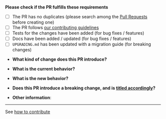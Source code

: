 **Please check if the PR fulfills these requirements**

- [ ] The PR has no duplicates (please search among the [Pull Requests](https://github.com/arduino/arduino-cli/pulls)
      before creating one)
- [ ] The PR follows
      [our contributing guidelines](https://arduino.github.io/arduino-cli/latest/CONTRIBUTING/#pull-requests)
- [ ] Tests for the changes have been added (for bug fixes / features)
- [ ] Docs have been added / updated (for bug fixes / features)
- [ ] `UPGRADING.md` has been updated with a migration guide (for breaking changes)

* **What kind of change does this PR introduce?**
<!-- Bug fix, feature, docs update, ... -->

- **What is the current behavior?**
<!-- You can also link to an open issue here -->

* **What is the new behavior?**
<!-- if this is a feature change -->

- **Does this PR introduce a breaking change, and is
[titled accordingly](https://arduino.github.io/arduino-cli/latest/CONTRIBUTING/#breaking)?**
<!-- If this PR is merged, will any users need to change their code, command-line invocations, build scripts or data files
when upgrading from an older version of Arduino CLI? -->

* **Other information**:
<!-- Any additional information that could help the review process -->

---

See [how to contribute](https://arduino.github.io/arduino-cli/latest/CONTRIBUTING/)
